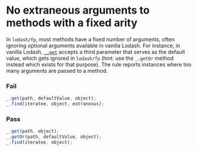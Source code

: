 # No extraneous arguments to methods with a fixed arity

In `lodash/fp`, most methods have a fixed number of arguments, often ignoring optional arguments available in vanilla Lodash.
For instance, in vanilla Lodash, [`_.get`] accepts a third parameter that serves as the default value, which gets ignored in `lodash/fp` (hint: use the `_.getOr` method instead which exists for that purpose). The rule reports instances where too many arguments are passed to a method.

### Fail

```js
_.get(path, defaultValue, object);
_.find(iteratee, object, extraneous);
```

### Pass

```js
_.get(path, object);
_.getOr(path, defaultValue, object);
_.find(iteratee, object);
```

[`_.get`]: https://lodash.com/docs#get
